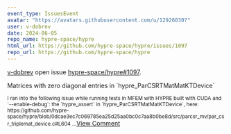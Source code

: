 ```yaml
---
event_type: IssuesEvent
avatar: "https://avatars.githubusercontent.com/u/12926030?"
user: v-dobrev
date: 2024-06-05
repo_name: hypre-space/hypre
html_url: https://github.com/hypre-space/hypre/issues/1097
repo_url: https://github.com/hypre-space/hypre
---
```


<a href='https://github.com/v-dobrev' target='_blank'>v-dobrev</a> open issue <a href='https://github.com/hypre-space/hypre/issues/1097' target='_blank'>hypre-space/hypre#1097</a>.

<p>Matrices with zero diagonal entries in `hypre_ParCSRTMatMatKTDevice`</p><small>I ran into the following issue while running tests in MFEM with HYPRE built with CUDA and `--enable-debug`: the `hypre_assert` in `hypre_ParCSRTMatMatKTDevice`, here: https://github.com/hypre-space/hypre/blob/0dcae3ec7c069785ea25d25aa0bc0c7aa8b0be8d/src/parcsr_mv/par_csr_triplemat_device.c#L604...</small><a href='https://github.com/hypre-space/hypre/issues/1097' target='_blank'>View Comment</a>